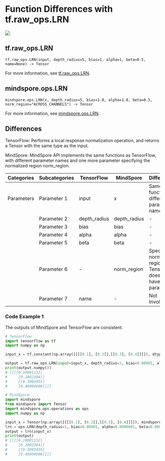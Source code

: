 # Function Differences with tf.raw_ops.LRN

<a href="https://gitee.com/mindspore/docs/blob/master/docs/mindspore/source_en/note/api_mapping/tensorflow_diff/LRN.md" target="_blank"><img src="https://mindspore-website.obs.cn-north-4.myhuaweicloud.com/website-images/master/resource/_static/logo_source_en.png"></a>

## tf.raw_ops.LRN

```text
tf.raw_ops.LRN(input, depth_radius=5, bias=1, alpha=1, beta=0.5, name=None) -> Tensor
```

For more information, see [tf.raw_ops.LRN](https://tensorflow.google.cn/versions/r2.6/api_docs/python/tf/raw_ops/LRN).

## mindspore.ops.LRN

```text
mindspore.ops.LRN(x, depth_radius=5, bias=1.0, alpha=1.0, beta=0.5, norm_region="ACROSS_CHANNELS") -> Tensor
```

For more information, see [mindspore.ops.LRN](https://www.mindspore.cn/docs/en/master/api_python/ops/mindspore.ops.LRN.html).

## Differences

TensorFlow: Performs a local response normalization operation, and returns a Tensor with the same type as the input.

MindSpore: MindSpore API implements the same functions as TensorFlow, with different parameter names and one more parameter specifying the normalized region norm_region.

| Categories | Subcategories |TensorFlow | MindSpore | Differences |
| --- | --- | --- | --- |---|
|Parameters | Parameter 1 | input | x        | Same function, different parameter names           |
|  | Parameter 2 | depth_radius       | depth_radius         | - |
|  | Parameter 3 | bias       | bias         | - |
|  | Parameter 4 | alpha       | alpha         | - |
|  | Parameter 5 | beta       | beta         | - |
|  | Parameter 6 | -       | norm_region         | Specify the normalized region. TensorFlow does not have this parameter |
| | Parameter 7 | name | -           | Not Involved |

### Code Example 1

The outputs of MindSpore and TensorFlow are consistent.

```python
# TensorFlow
import tensorflow as tf
import numpy as np

input_x = tf.constant(np.array([[[[0.1], [0.2]],[[0.3], [0.4]]]]), dtype=tf.float32)

output = tf.raw_ops.LRN(input=input_x, depth_radius=1, bias=0.00001, alpha=0.0000001, beta=0.00001)
print(output.numpy())
# [[[[0.10001152]
#     [0.2002304]]
#     [[0.3003455]
#     [0.40004608]]]]

# MindSpore
import mindspore
from mindspore import Tensor
import mindspore.ops.operations as ops
import numpy as np

input_x = Tensor(np.array([[[[0.1], [0.2]],[[0.3], [0.4]]]]), mindspore.float32)
lrn = ops.LRN(depth_radius=1, bias=0.00001, alpha=0.0000001, beta=0.00001)
output = lrn(input_x)
print(output)
# [[[[0.10001152]
#     [0.2002304]]
#     [[0.3003455]
#     [0.40004608]]]]
```
